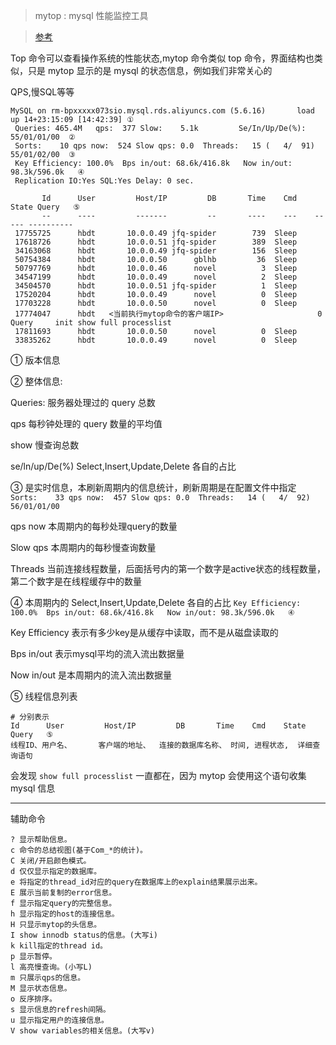 > mytop : mysql 性能监控工具

> [参考](https://blog.csdn.net/u011871037/article/details/52608831)

Top 命令可以查看操作系统的性能状态,mytop 命令类似 top 命令，界面结构也类似，只是 mytop 显示的是 mysql 的状态信息，例如我们非常关心的

QPS,慢SQL等等


    MySQL on rm-bpxxxxx073sio.mysql.rds.aliyuncs.com (5.6.16)       load  up 14+23:15:09 [14:42:39] ①
     Queries: 465.4M   qps:  377 Slow:    5.1k         Se/In/Up/De(%):    55/01/01/00  ②
     Sorts:    10 qps now:  524 Slow qps: 0.0  Threads:   15 (   4/  91) 55/01/02/00  ③
     Key Efficiency: 100.0%  Bps in/out: 68.6k/416.8k   Now in/out: 98.3k/596.0k   ④
     Replication IO:Yes SQL:Yes Delay: 0 sec.             
    
           Id      User         Host/IP         DB       Time    Cmd    State Query   ⑤                               
           --      ----         -------         --       ----    ---    ----- ----------                              
     17755725      hbdt       10.0.0.49 jfq-spider        739  Sleep                                                 
     17618726      hbdt       10.0.0.51 jfq-spider        389  Sleep                                                 
     34163068      hbdt       10.0.0.49 jfq-spider        156  Sleep                                                 
     50754384      hbdt       10.0.0.50      gblhb         36  Sleep                                                 
     50797769      hbdt       10.0.0.46      novel          3  Sleep                                                 
     34547199      hbdt       10.0.0.49      novel          2  Sleep                                                 
     34504570      hbdt       10.0.0.51 jfq-spider          1  Sleep                                                 
     17520204      hbdt       10.0.0.49      novel          0  Sleep                                                 
     17703228      hbdt       10.0.0.50      novel          0  Sleep                                                 
     17774047      hbdt   <当前执行mytop命令的客户端IP>                     0  Query     init show full processlist                  
     17811693      hbdt       10.0.0.50      novel          0  Sleep                                                 
     33835262      hbdt       10.0.0.49      novel          0  Sleep
     
 
  ① 版本信息
  
  ② 整体信息:
  
  Queries: 服务器处理过的 query 总数
  
  qps 每秒钟处理的 query 数量的平均值
  
  show 慢查询总数
  
  se/ln/up/De(%)  Select,Insert,Update,Delete 各自的占比
  
  ③ 是实时信息，本刷新周期内的信息统计，刷新周期是在配置文件中指定
  `Sorts:    33 qps now:  457 Slow qps: 0.0  Threads:   14 (   4/  92) 56/01/01/00`
  
  qps now 本周期内的每秒处理query的数量
  
  Slow qps 本周期内的每秒慢查询数量
  
  Threads 当前连接线程数量，后面括号内的第一个数字是active状态的线程数量，第二个数字是在线程缓存中的数量
   
  ④ 本周期内的 Select,Insert,Update,Delete 各自的占比 
  `Key Efficiency: 100.0%  Bps in/out: 68.6k/416.8k   Now in/out: 98.3k/596.0k   ④`
  
  Key Efficiency 表示有多少key是从缓存中读取，而不是从磁盘读取的
  
  Bps in/out 表示mysql平均的流入流出数据量
  
  Now in/out  是本周期内的流入流出数据量
  
  ⑤ 线程信息列表
  
  ```
  # 分别表示
  Id      User         Host/IP         DB       Time    Cmd    State Query   ⑤
  线程ID、用户名、      客户端的地址、  连接的数据库名称、 时间, 进程状态,  详细查询语句
  ```    
  会发现 `show full processlist` 一直都在，因为 mytop 会使用这个语句收集 mysql 信息
  
-----
辅助命令

```
? 显示帮助信息。
c 命令的总结视图(基于Com_*的统计)。
C 关闭/开启颜色模式。
d 仅仅显示指定的数据库。
e 将指定的thread_id对应的query在数据库上的explain结果展示出来。
E 展示当前复制的error信息。
f 显示指定query的完整信息。
h 显示指定的host的连接信息。
H 只显示mytop的头信息。
I show innodb status的信息。(大写i)
k kill指定的thread id。
p 显示暂停。
l 高亮慢查询。(小写L)
m 只展示qps的信息。
M 显示状态信息。
o 反序排序。
s 显示信息的refresh间隔。
u 显示指定用户的连接信息。
V show variables的相关信息。(大写v)
```  
  